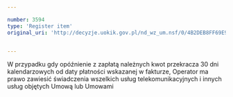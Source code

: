 ```yaml
---

number: 3594
type: 'Register item'
original_uri: 'http://decyzje.uokik.gov.pl/nd_wz_um.nsf/0/4B2DEB8FF69E968AC1257A55002DCB72?OpenDocument'


---
```


W przypadku gdy opóźnienie z zapłatą należnych kwot przekracza 30 dni kalendarzowych od daty płatności wskazanej w fakturze, Operator ma prawo zawiesić świadczenia wszelkich usług telekomunikacyjnych i innych usług objętych Umową lub Umowami
